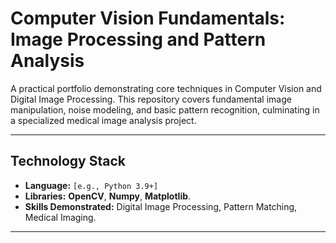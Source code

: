 # Computer Vision Fundamentals: Image Processing and Pattern Analysis

A practical portfolio demonstrating core techniques in Computer Vision and Digital Image Processing. This repository covers fundamental image manipulation, noise modeling, and basic pattern recognition, culminating in a specialized medical image analysis project.

---

## Technology Stack

* **Language:** `[e.g., Python 3.9+]`
* **Libraries:** **OpenCV**, **Numpy**, **Matplotlib**.
* **Skills Demonstrated:** Digital Image Processing, Pattern Matching, Medical Imaging.

---
